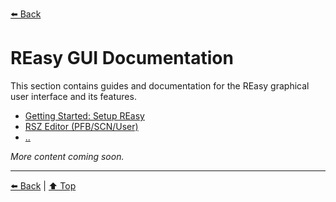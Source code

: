[⬅️ Back](../README.md)

# REasy GUI Documentation

This section contains guides and documentation for the REasy graphical user interface and its features.

- [Getting Started: Setup REasy](./Getting-Started.md)
- [RSZ Editor (PFB/SCN/User)](./RSZ/RSZ-Editor.md)
- [..](#)

_More content coming soon._

---

[⬅️ Back](../README.md) | [⬆️ Top](#reasy-gui)
